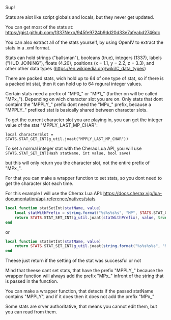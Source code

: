 Sup!

Stats are alot like script globals and locals, but they never get updated.

You can get most of the stats at: https://gist.github.com/1337Nexo/945fe9724b9dd20d33e7afeabd2746dc

You can also extract all of the stats yourself, by using OpenIV to extract the stats in a .xml format.

Stats can hold strings ("ballsman"), booleans (true), integers (1337), labels ("HUD_JOINING"), floats (4.20), 
positions (x = 1.1, y = 2.2, z = 3.3), and other other data types (https://en.wikipedia.org/wiki/C_data_types)

There are packed stats, wich hold up to 64 of one type of stat, so if there is a packed int stat,
then it can hold up to 64 regural integer values.

Certain stats need a prefix of "MP0_" or "MP1_" (further on will be called "MPx_"). Depending on wich character slot you are on.
Only stats that dont containt the "MPPLY_" prefix dont need the "MPx_" prefix, because a "MPPLY_" prefixed stat is basically shared between character slots.

To get the current character slot you are playing in, you can get the integer value of the stat "MPPLY_LAST_MP_CHAR":

`local characterSlot = STATS.STAT_GET_INT(g_util.joaat("MPPLY_LAST_MP_CHAR"))` <br>

To set a normal integer stat with the Cherax Lua API, you will use
`STATS.STAT_SET_INT(Hash statName, int value, bool save)`

but this will only return you the character slot, not the entire prefix of "MPx_".

For that you can make a wrapper function to set stats, so you dont need to get the character slot each time.

For this example I will use the Cherax Lua API: https://docs.cherax.vip/lua-documentation/api-reference/natives/stats

```lua
local function statSetInt(statName, value)
    local statWithPrefix = string.format("%s%s%s%s", "MP", STATS.STAT_GET_INT(g_util.joaat("MPPLY_LAST_MP_CHAR")), "_", statName)
    return STATS.STAT_SET_INT(g_util.joaat(statWithPrefix), value, true)
end
```
or 
```lua
local function statSetInt(statName, value)
    return STATS.STAT_SET_INT(g_util.joaat(string.format("%s%s%s%s", "MP", STATS.STAT_GET_INT(g_util.joaat("MPPLY_LAST_MP_CHAR")), "_", statName)), value, true)
end
```
Theese just return if the setting of the stat was successful or not

Mind that theese cant set stats, that have the prefix "MPPLY_" because the wrapper function will always add the prefix "MPx_" infront of the string that is passed in the function.

You can make a wrapper function, that detects if the passed statName contains "MPPLY", and if it does then it does not add the prefix "MPx_"

Some stats are srver authoritative, that means you cannot edit them, but you can read from them.
